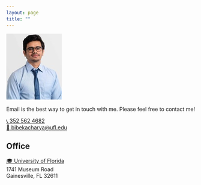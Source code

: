 ```yaml
---
layout: page
title: ""
---
```


![Bibek](Picture2.jpeg)

Email is the best way to get in touch with me. Please feel free to contact me! <br>

<a href="tel:PHONE_NUMBER">
  📞 352 562 4682
</a> <br>

<a href="mailto:EMAIL_ADDRESS">
  📧 bibekacharya@ufl.edu
</a> <br>

## Office
<a href="office:University">
  🎓 University of Florida
</a> <br>
1741 Museum Road <br>
Gainesville, FL 32611


